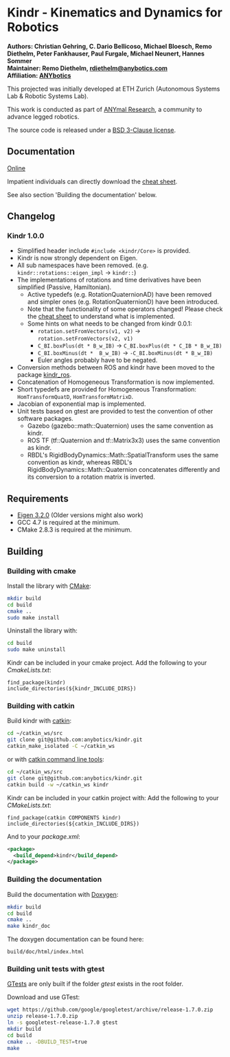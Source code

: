 Kindr - Kinematics and Dynamics for Robotics
=============================================

**Authors: Christian Gehring, C. Dario Bellicoso, Michael Bloesch, Remo Diethelm, Peter Fankhauser, Paul Furgale, Michael Neunert, Hannes Sommer<br />
Maintainer: Remo Diethelm, rdiethelm@anybotics.com<br />
Affiliation: [ANYbotics](https://www.anybotics.com/)**

This projected was initially developed at ETH Zurich (Autonomous Systems Lab & Robotic Systems Lab).

This work is conducted as part of [ANYmal Research](https://www.anymal-research.org/), a community to advance legged robotics.

The source code is released under a [BSD 3-Clause license](LICENSE).

## Documentation

[Online](https://opensource.docs.anymal.com/doxygen/kindr/master/index.html)

Impatient individuals can directly download the [cheat sheet](https://opensource.docs.anymal.com/doxygen/kindr/master/cheatsheet_latest.pdf).

See also section 'Building the documentation' below.

## Changelog

### Kindr 1.0.0

* Simplified header include `#include <kindr/Core>` is provided.
* Kindr is now strongly dependent on Eigen.
* All sub namespaces have been removed. (e.g. `kindr::rotations::eigen_impl` -> `kindr::`)
* The implementations of rotations and time derivatives have been simplified (Passive, Hamiltonian).
    - Active typedefs (e.g. RotationQuaternionAD) have been removed and simpler ones (e.g. RotationQuaternionD) have been introduced.
    - Note that the functionality of some operators changed! Please check the [cheat sheet](https://opensource.docs.anymal.com/doxygen/kindr/master/cheatsheet_latest.pdf) to understand what is implemented.
    - Some hints on what needs to be changed from kindr 0.0.1:
       - `rotation.setFromVectors(v1, v2)` -> `rotation.setFromVectors(v2, v1)`
       - `C_BI.boxPlus(dt * B_w_IB)` -> `C_BI.boxPlus(dt * C_IB * B_w_IB)`
       - `C_BI.boxMinus(dt *  B_w_IB)` ->  `-C_BI.boxMinus(dt * B_w_IB)`
       - Euler angles probably have to be negated.
* Conversion methods between ROS and kindr have been moved to the package [kindr_ros](https://github.com/anybotics/kindr_ros).
* Concatenation of Homogeneous Transformation is now implemented.
* Short typedefs are provided for Homogeneous Transformation: `HomTransformQuatD`, `HomTransformMatrixD`.
* Jacobian of exponential map is implemented.
* Unit tests based on gtest are provided to test the convention of other software packages.
    - Gazebo (gazebo::math::Quaternion) uses the same convention as kindr.
    - ROS TF (tf::Quaternion and tf::Matrix3x3) uses the same convention as kindr.
    - RBDL's RigidBodyDynamics::Math::SpatialTransform uses the same convention as kindr, whereas RBDL's RigidBodyDynamics::Math::Quaternion concatenates differently and its conversion to a rotation matrix is inverted.


## Requirements

* [Eigen 3.2.0](http://eigen.tuxfamily.org) (Older versions might also work)
* GCC 4.7 is required at the minimum.
* CMake 2.8.3 is required at the minimum.

## Building

### Building with cmake

Install the library with [CMake](www.cmake.org):

```bash
mkdir build
cd build
cmake ..
sudo make install
```

Uninstall the library with:

```bash
cd build
sudo make uninstall
```

Kindr can be included in your cmake project.
Add the following to your *CmakeLists.txt*:

```
find_package(kindr)
include_directories(${kindr_INCLUDE_DIRS})
```

### Building with catkin

Build kindr with [catkin](wiki.ros.org/catkin):

```bash
cd ~/catkin_ws/src
git clone git@github.com:anybotics/kindr.git
catkin_make_isolated -C ~/catkin_ws
```

or with [catkin command line tools](http://catkin-tools.readthedocs.org):

```bash
cd ~/catkin_ws/src
git clone git@github.com:anybotics/kindr.git
catkin build -w ~/catkin_ws kindr
```

Kindr can be included in your catkin project with:
Add the following to your *CMakeLists.txt*:
```
find_package(catkin COMPONENTS kindr)
include_directories(${catkin_INCLUDE_DIRS})
```

And to your *package.xml*:

```xml
<package>
  <build_depend>kindr</build_depend>
</package>
```


### Building the documentation

Build the documentation with [Doxygen](www.doxygen.org):
```bash
mkdir build
cd build
cmake ..
make kindr_doc
```

The doxygen documentation can be found here:

```
build/doc/html/index.html
```

### Building unit tests with gtest

[GTests](https://code.google.com/p/googletest/) are only built if the folder *gtest* exists in the root folder.

Download and use GTest:

```bash
wget https://github.com/google/googletest/archive/release-1.7.0.zip
unzip release-1.7.0.zip
ln -s googletest-release-1.7.0 gtest
mkdir build
cd build
cmake .. -DBUILD_TEST=true
make
```
